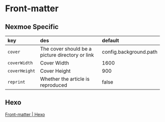 # Front-matter

## Nexmoe Specific

| key          | des                     | default                 |
| :------------ | :----------------------- | :--------------------- |
| `cover`       | The cover should be a picture directory or link | config.background.path |
| `coverWidth`  | Cover Width             | 1600                   |
| `coverHeight` | Cover Height          | 900                    |
| `reprint`     | Whether the article is reproduced      | false                  |

## Hexo

[Front-matter | Hexo](https://hexo.io/docs/front-matter)

